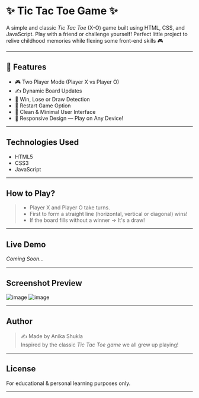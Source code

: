 # ✨ Tic Tac Toe Game ✨

A simple and classic *Tic Tac Toe* (X-O) game built using HTML, CSS, and JavaScript. Play with a friend or challenge yourself! Perfect little project to relive childhood memories while flexing some front-end skills 🎮

---

## 🚀 Features

- 🎮 Two Player Mode (Player X vs Player O)
- ✍️ Dynamic Board Updates
- 🎉 Win, Lose or Draw Detection
- 🔄 Restart Game Option
- 🎨 Clean & Minimal User Interface
- 📱 Responsive Design — Play on Any Device!

---

## Technologies Used

- HTML5
- CSS3
- JavaScript

---

## How to Play?

> - Player X and Player O take turns.
> - First to form a straight line (horizontal, vertical or diagonal) wins!
> - If the board fills without a winner → It's a draw!

---

## Live Demo

*Coming Soon...* 

---

## Screenshot Preview
![image](https://github.com/user-attachments/assets/f8f1f097-cc95-4f75-abb4-b4ebf819cad7)
![image](https://github.com/user-attachments/assets/9973eaea-4e11-4ba0-946b-cd00de748b14)

---

## Author

> ✍️ Made by Anika Shukla  
> Inspired by the classic *Tic Tac Toe game* we all grew up playing!

---

## License

For educational & personal learning purposes only.

---
